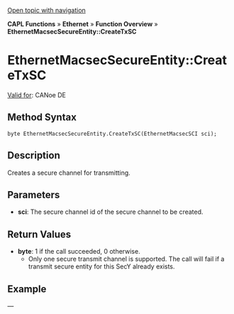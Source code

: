 [Open topic with navigation](../../../../../CANoeDEFamily.htm#Topics/CAPLFunctions/IP/Methods/CAPLfunctionCreateTxSC.md)

**CAPL Functions** » **Ethernet** » **Function Overview** » **EthernetMacsecSecureEntity::CreateTxSC**

# EthernetMacsecSecureEntity::CreateTxSC

[Valid for](../../../Shared/FeatureAvailability.md): CANoe DE

## Method Syntax

`byte EthernetMacsecSecureEntity.CreateTxSC(EthernetMacsecSCI sci);`

## Description

Creates a secure channel for transmitting.

## Parameters

- **sci**: The secure channel id of the secure channel to be created.

## Return Values

- **byte**: 1 if the call succeeded, 0 otherwise.
  - Only one secure transmit channel is supported. The call will fail if a transmit secure entity for this SecY already exists.

## Example

—
